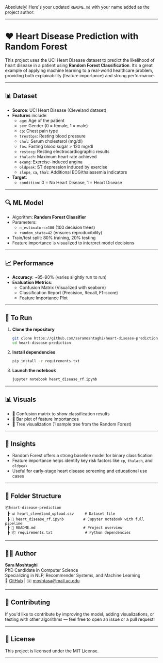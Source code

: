 Absolutely! Here's your updated `README.md` with your name added as the project author:

---

# ❤️ Heart Disease Prediction with Random Forest

This project uses the UCI Heart Disease dataset to predict the likelihood of heart disease in a patient using **Random Forest Classification**. It’s a great example of applying machine learning to a real-world healthcare problem, providing both explainability (feature importance) and strong performance.

---

## 📊 Dataset

- **Source**: UCI Heart Disease (Cleveland dataset)
- **Features** include:
  - `age`: Age of the patient
  - `sex`: Gender (0 = female, 1 = male)
  - `cp`: Chest pain type
  - `trestbps`: Resting blood pressure
  - `chol`: Serum cholesterol (mg/dl)
  - `fbs`: Fasting blood sugar > 120 mg/dl
  - `restecg`: Resting electrocardiographic results
  - `thalach`: Maximum heart rate achieved
  - `exang`: Exercise-induced angina
  - `oldpeak`: ST depression induced by exercise
  - `slope`, `ca`, `thal`: Additional ECG/thalassemia indicators
- **Target**:  
  - `condition`: 0 = No Heart Disease, 1 = Heart Disease

---

## 🔍 ML Model

- Algorithm: **Random Forest Classifier**
- Parameters:
  - `n_estimators=100` (100 decision trees)
  - `random_state=42` (ensures reproducibility)
- Train/test split: 80% training, 20% testing
- Feature importance is visualized to interpret model decisions

---

## 📈 Performance

- **Accuracy**: ~85–90% (varies slightly run to run)
- **Evaluation Metrics**:
  - Confusion Matrix (Visualized with seaborn)
  - Classification Report (Precision, Recall, F1-score)
  - Feature Importance Plot

---

## 🚀 To Run

1. **Clone the repository**  
   ```bash
   git clone https://github.com/saramoshtaghi/heart-disease-prediction.git
   cd heart-disease-prediction
   ```

2. **Install dependencies**  
   ```bash
   pip install -r requirements.txt
   ```

3. **Launch the notebook**  
   ```bash
   jupyter notebook heart_disease_rf.ipynb
   ```

---

## 📊 Visuals

- 📌 Confusion matrix to show classification results
- 📌 Bar plot of feature importances
- 📌 Tree visualization (1 sample tree from the Random Forest)

---

## 🧠 Insights

- Random Forest offers a strong baseline model for binary classification
- Feature importance helps identify key risk factors like `cp`, `thalach`, and `oldpeak`
- Useful for early-stage heart disease screening and educational use cases

---

## 📁 Folder Structure

```
📦heart-disease-prediction
 ┣ 📊 heart_cleveland_upload.csv     # Dataset file
 ┣ 📓 heart_disease_rf.ipynb         # Jupyter notebook with full pipeline
 ┣ 📜 README.md                      # Project overview
 ┣ 📦 requirements.txt               # Python dependencies
```

---

## 👩‍💻 Author

**Sara Moshtaghi**  
PhD Candidate in Computer Science  
Specializing in NLP, Recommender Systems, and Machine Learning  
🔗 [GitHub](https://github.com/saramoshtaghi) | ✉️ moshtasa@mail.uc.edu

---

## 🤝 Contributing

If you'd like to contribute by improving the model, adding visualizations, or testing with other algorithms — feel free to open an issue or a pull request!

---

## 📄 License

This project is licensed under the MIT License.

---

